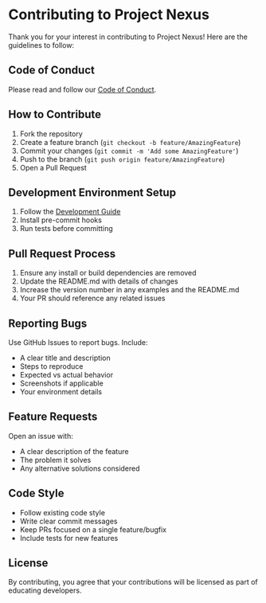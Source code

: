 # Contributing to Project Nexus

Thank you for your interest in contributing to Project Nexus! Here are the guidelines to follow:

## Code of Conduct

Please read and follow our [Code of Conduct](CODE_OF_CONDUCT.md).

## How to Contribute

1. Fork the repository
2. Create a feature branch (`git checkout -b feature/AmazingFeature`)
3. Commit your changes (`git commit -m 'Add some AmazingFeature'`)
4. Push to the branch (`git push origin feature/AmazingFeature`)
5. Open a Pull Request

## Development Environment Setup

1. Follow the [Development Guide](.docs/guides/development.md)
2. Install pre-commit hooks
3. Run tests before committing

## Pull Request Process

1. Ensure any install or build dependencies are removed
2. Update the README.md with details of changes
3. Increase the version number in any examples and the README.md
4. Your PR should reference any related issues

## Reporting Bugs

Use GitHub Issues to report bugs. Include:

- A clear title and description
- Steps to reproduce
- Expected vs actual behavior
- Screenshots if applicable
- Your environment details

## Feature Requests

Open an issue with:

- A clear description of the feature
- The problem it solves
- Any alternative solutions considered

## Code Style

- Follow existing code style
- Write clear commit messages
- Keep PRs focused on a single feature/bugfix
- Include tests for new features

## License

By contributing, you agree that your contributions will be licensed as part of educating developers.
